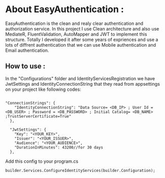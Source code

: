 # About EasyAuthentication : 

EasyAuthentication is the clean and realy clear authentication and authorization service.
In this project I use Clean architecture and also use MediateR, FluentValidation, AutoMapper and JWT to implement this structure.
Totally I developed it after some years of expriences and use a lots of diffrent authentication that we can use Mobile authentication and Email authentication.

## How to use : 

In the "Configurations" folder and IdentityServicesRegistration we have JwtSettings and IdentityConnectionString that they read from appsettings on your project like following codes:

```

"ConnectionStrings": {
    "IdentityConnectionString": "Data Source= <DB_IP> ; User Id = <DB_USER> ; Password = <DB_PASSWORD> ; Initial Catalog= <DB_NAME> ;TrustServerCertificate=True"
  },

  "JwtSettings": {
    "Key": "<YOUR_KEY>",
    "Issuer": "<YOUR_ISSUER>",
    "Audience": "<YOUR_AUDIENCE>",
    "DurationInMinutes": 43200//for 30 days
  },

```

Add this config to your program.cs

```
builder.Services.ConfigureIdentityServices(builder.Configuration);
```